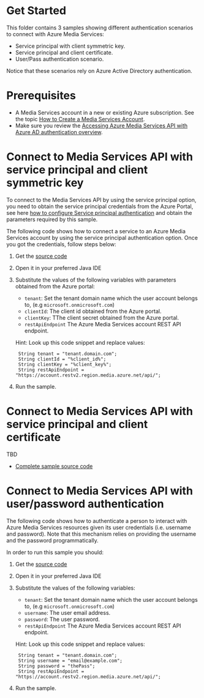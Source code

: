 # Get Started

This folder contains 3 samples showing different authentication scenarios to connect with Azure Media Services:

* Service principal with client symmetric key.
* Service principal and client certificate.
* User/Pass authentication scenario.

Notice that these scenarios rely on Azure Active Directory authentication.

# Prerequisites

* A Media Services account in a new or existing Azure subscription. See the topic [How to Create a Media Services Account](http://go.microsoft.com/fwlink/?linkid=256662).
* Make sure you review the [Accessing Azure Media Services API with Azure AD authentication overview](https://docs.microsoft.com/en-us/azure/media-services/media-services-use-aad-auth-to-access-ams-api).

# Connect to Media Services API with service principal and client symmetric key

To connect to the Media Services API by using the service principal option, you need to obtain the service principal credentials from the Azure Portal, see here [how to configure Service principal authentication](https://docs.microsoft.com/en-us/azure/media-services/media-services-portal-get-started-with-aad#service-principal-authentication) and obtain the parameters required by this sample.

The following code shows how to connect a service to an Azure Media Services account by using the service principal authentication option. Once you got the credentials, follow steps below:

1. Get the [source code](src/main/java/com/microsoft/windowsazure/services/media/samples/azuread/ServicePrincipalWithSymmetricKey.java)
1. Open it in your preferred Java IDE
1. Substitute the values of the following variables with parameters obtained from the Azure portal:
    * `tenant`: Set the tenant domain name which the user account belongs to, (e.g `microsoft.onmicrosoft.com`)
    * `clientId`: The client id obtained from the Azure portal.
    * `clientKey`: TThe client secret obtained from the Azure portal.
    * `restApiEndpoint` The Azure Media Services account REST API endpoint.

    Hint: Look up this code snippet and replace values:

        String tenant = "tenant.domain.com";
        String clientId = "%client_id%";
        String clientKey = "%client_key%";
        String restApiEndpoint = "https://account.restv2.region.media.azure.net/api/";

4. Run the sample.

# Connect to Media Services API with service principal and client certificate

TBD

* [Complete sample source code](src/main/java/com/microsoft/windowsazure/services/media/samples/azuread/ServicePrincipalWithClientCertificate.java)

# Connect to Media Services API with user/password authentication

The following code shows how to authenticate a person to interact with Azure Media Services resources given its user credentials (i.e. username and password). Note that this mechanism relies on providing the username and the password programmatically.

In order to run this sample you should:

1. Get the [source code](src/main/java/com/microsoft/windowsazure/services/media/samples/azuread/UserPassAuth.java)
1. Open it in your preferred Java IDE
1. Substitute the values of the following variables:
    * `tenant`: Set the tenant domain name which the user account belongs to, (e.g `microsoft.onmicrosoft.com`)
    * `username`: The user email address.
    * `password`: The user password.
    * `restApiEndpoint` The Azure Media Services account REST API endpoint.

    Hint: Look up this code snippet and replace values:

        String tenant = "tenant.domain.com";
        String username = "email@example.com";
        String password = "thePass";
        String restApiEndpoint = "https://account.restv2.region.media.azure.net/api/";

4. Run the sample.